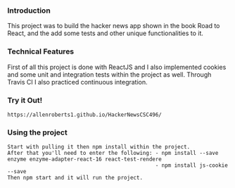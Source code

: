 ### Introduction

This project was to build the hacker news app shown in the book Road to React, and the add some tests and other unique functionalities to it.

### Technical Features
First of all this project is done with ReactJS and I also implemented cookies and some unit and integration tests within the project as well. Through Travis CI I also practiced continuous integration.

### Try it Out!
    https://allenroberts1.github.io/HackerNewsCSC496/


### Using the project
    Start with pulling it then npm install within the project. 
    After that you'll need to enter the following: - npm install --save enzyme enzyme-adapter-react-16 react-test-rendere
                                                   - npm install js-cookie --save
    Then npm start and it will run the project.
                                                
